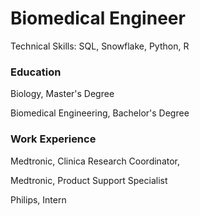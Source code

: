 # Biomedical Engineer
Technical Skills: SQL, Snowflake, Python, R

### Education
Biology, Master's Degree

Biomedical Engineering, Bachelor's Degree

### Work Experience
Medtronic, Clinica Research Coordinator, 

Medtronic, Product Support Specialist

Philips, Intern

